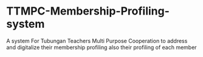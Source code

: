 # TTMPC-Membership-Profiling-system
A system For Tubungan Teachers Multi Purpose Cooperation to address and digitalize their membership profiling also their profiling of each member
